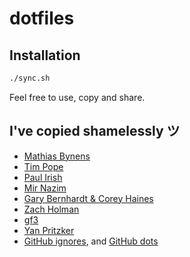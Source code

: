 # dotfiles

## Installation

```sh
./sync.sh
```

Feel free to use, copy and share.

## I've copied shamelessly ツ

* [Mathias Bynens](https://github.com/mathiasbynens/dotfiles)
* [Tim Pope](https://github.com/tpope/vim-pathogen)
* [Paul Irish](https://github.com/paulirish/dotfiles/)
* [Mir Nazim](http://mirnazim.org/writings/vim-plugins-i-use/)
* [Gary Bernhardt & Corey Haines](https://github.com/garybernhardt/dotfiles/blob/master/bin/git-churn)
* [Zach Holman](https://github.com/holman)
* [gf3](https://github.com/gf3/dotfiles)
* [Yan Pritzker](https://github.com/skwp)
* [GitHub ignores](https://github.com/github/gitignore), and [GitHub dots](http://dotfiles.github.com/)
